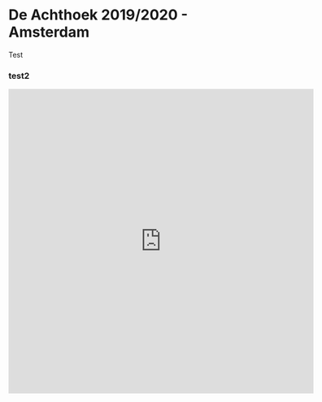 # De Achthoek 2019/2020 - Amsterdam

Test

### test2

<iframe src="http://www.google.com/calendar/embed?height=600&amp;wkst=1&amp;bgcolor=%23FFFFFF&amp;src=uk__en_gb%40holiday.calendar.google.com&amp;color=%23AB8B00&amp;ctz=Europe%2FLondon" style=" border-width:0 " width="600" height="600" frameborder="0" scrolling="no"></iframe><br />

